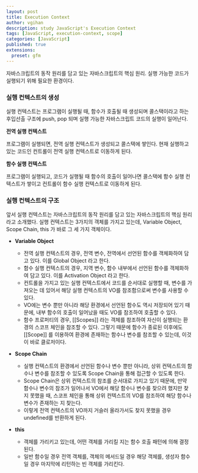 ```yaml
---
layout: post
title: Execution Context
author: vgihan
description: study JavaScript's Execution Context
tags: [JavaScript, execution-context, scope]
categories: [JavaScript]
published: true
extensions:
  preset: gfm
---
```


자바스크립트의 동작 원리를 담고 있는 자바스크립트의 핵심 원리. 실행 가능한 코드가 실행되기 위해 필요한 환경이다.

### 실행 컨텍스트의 생성

실행 컨텍스트는 프로그램이 실행될 때, 함수가 호출될 때 생성되며 콜스택이라고 하는 후입선출 구조에 push, pop 되며 실행 가능한 자바스크립트 코드의 실행이 일어난다.

**전역 실행 컨텍스트**

프로그램이 실행되면, 전역 실행 컨텍스트가 생성되고 콜스택에 쌓인다. 현재 실행하고 있는 코드인 컨트롤이 전역 실행 컨텍스트로 이동하게 된다.

**함수 실행 컨텍스트**

프로그램이 실행되고, 코드가 실행될 때 함수의 호출이 일어나면 콜스택에 함수 실행 컨텍스트가 쌓이고 컨트롤이 함수 실행 컨텍스트로 이동하게 된다.

### 실행 컨텍스트의 구조

앞서 실행 컨텍스트는 자바스크립트의 동작 원리를 담고 있는 자바스크립트의 핵심 원리라고 소개했다. 실행 컨텍스트는 3가지의 객체를 가지고 있는데, Variable Object, Scope Chain, this 가 바로 그 세 가지 객체이다.

- **Variable Object**

  - 전역 실행 컨텍스트의 경우, 전역 변수, 전역에서 선언된 함수를 객체화하여 담고 있다. 이를 Global Object 라고 한다.
  - 함수 실행 컨텍스트의 경우, 지역 변수, 함수 내부에서 선언된 함수를 객체화하여 담고 있다. 이를 Activation Object 라고 한다.
  - 컨트롤을 가지고 있는 실행 컨텍스트에서 코드를 순서대로 실행할 때, 변수를 가져오는 데 있어서 해당 실행 컨텍스트의 VO를 참조함으로써 변수를 사용할 수 있다.
  - VO에는 변수 뿐만 아니라 해당 환경에서 선언된 함수도 역시 저장되어 있기 때문에, 내부 함수의 호출이 일어났을 때도 VO를 참조하여 호출할 수 있다.
  - 함수 프로퍼티의 경우, [[Scopes]] 라는 객체를 참조하여 자신이 실행되는 환경의 스코프 체인을 참조할 수 있다. 그렇기 때문에 함수가 종료된 이후에도 [[Scope]] 를 이용하여 환경에 존재하는 함수나 변수를 참조할 수 있는데, 이것이 바로 클로저이다.

- **Scope Chain**
  - 실행 컨텍스트의 환경에서 선언된 함수나 변수 뿐만 아니라, 상위 컨텍스트의 함수나 변수를 참조할 수 있도록 Scope Chain을 통해 접근할 수 있도록 한다.
  - Scope Chain은 상위 컨텍스트의 참조를 순서대로 가지고 있기 때문에, 만약 함수나 변수의 참조가 일어나서 VO에서 해당 함수나 변수를 찾으려 했지만 찾지 못했을 때, 스코프 체인을 통해 상위 컨텍스트의 VO를 참조하여 해당 함수나 변수가 존재하는 지 찾는다.
  - 이렇게 전역 컨텍스트의 VO까지 거슬러 올라가서도 찾지 못했을 경우 undefined를 반환하게 된다.
- **this**
  - 객체를 가리키고 있는데, 어떤 객체를 가리킬 지는 함수 호출 패턴에 의해 결정된다.
  - 일반 함수일 경우 전역 객체를, 객체의 메서드일 경우 해당 객체를, 생성자 함수일 경우 마지막에 리턴하는 빈 객체를 가리킨다.
